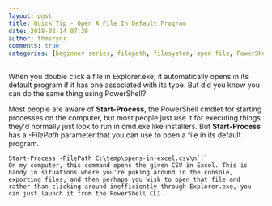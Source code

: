 ```yaml
---
layout: post
title: Quick Tip - Open A File In Default Program
date: 2018-02-14 07:30
author: thmsrynr
comments: true
categories: [beginner series, filepath, filesystem, open file, PowerShell, powershell, start-process]
---
```

When you double click a file in Explorer.exe, it automatically opens in its default program if it has one associated with its type. But did you know you can do the same thing using PowerShell?

<!--more-->

Most people are aware of <strong>Start-Process</strong>, the PowerShell cmdlet for starting processes on the computer, but most people just use it for executing things they'd normally just look to run in cmd.exe like installers. But <strong>Start-Process</strong> has a <em>-FilePath</em> parameter that you can use to open a file in its default program.
```
Start-Process -FilePath C:\temp\opens-in-excel.csv\n```
On my computer, this command opens the given CSV in Excel. This is handy in situations where you're poking around in the console, exporting files, and then perhaps you wish to open that file and rather than clicking around inefficiently through Explorer.exe, you can just launch it from the PowerShell CLI.

